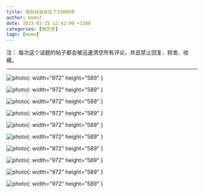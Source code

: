 ```yaml
---
title: 母系社会存在了35000年  
author: momo7
date: 2023-02-25 12:42:00 +1100
categories: [她历史]
tags: [momo]
---
```



注： 每次这个话题的帖子都会被迅速清空所有评论，并且禁止回复、转发、收藏。

-----------------------------------

![photo](/assets/img/20230227/1.jpg){: width="972" height="589" }

![photo](/assets/img/20230227/2.jpg){: width="972" height="589" }

![photo](/assets/img/20230227/3.jpg){: width="972" height="589" }

![photo](/assets/img/20230227/4.jpg){: width="972" height="589" }

![photo](/assets/img/20230227/5.jpg){: width="972" height="589" }

![photo](/assets/img/20230227/6.jpg){: width="972" height="589" }

![photo](/assets/img/20230227/7.jpg){: width="972" height="589" }

![photo](/assets/img/20230227/8.jpg){: width="972" height="589" }

![photo](/assets/img/20230227/11.jpg){: width="972" height="589" }

![photo](/assets/img/20230227/22.jpg){: width="972" height="589" }